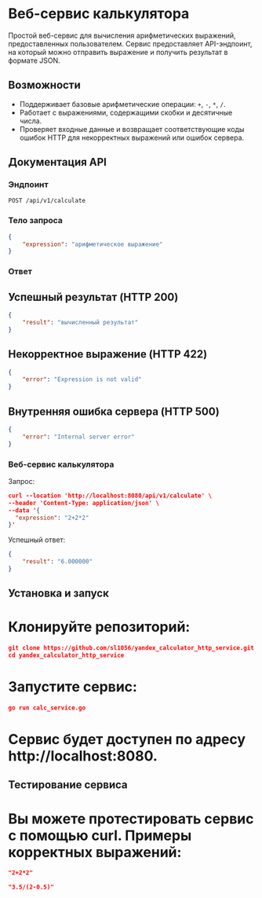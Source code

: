 # Веб-сервис калькулятора

Простой веб-сервис для вычисления арифметических выражений, предоставленных пользователем. Сервис предоставляет API-эндпоинт, на который можно отправить выражение и получить результат в формате JSON.

## Возможности

- Поддерживает базовые арифметические операции: `+`, `-`, `*`, `/`.
- Работает с выражениями, содержащими скобки и десятичные числа.
- Проверяет входные данные и возвращает соответствующие коды ошибок HTTP для некорректных выражений или ошибок сервера.

## Документация API

### Эндпоинт

`POST /api/v1/calculate`

### Тело запроса

```json
{
    "expression": "арифметическое выражение"
}
```

### Ответ
## Успешный результат (HTTP 200)
``` json
{
    "result": "вычисленный результат"
}
```
## Некорректное выражение (HTTP 422)
``` json
{
    "error": "Expression is not valid"
}
```
## Внутренняя ошибка сервера (HTTP 500)
``` json
{
    "error": "Internal server error"
}
```

### Веб-сервис калькулятора
Запрос:
```json
curl --location 'http://localhost:8080/api/v1/calculate' \
--header 'Content-Type: application/json' \
--data '{
  "expression": "2+2*2"
}'
```
Успешный ответ:
```json
{
    "result": "6.000000"
}
```

## Установка и запуск
# Клонируйте репозиторий:

```json
git clone https://github.com/sl1056/yandex_calculator_http_service.git
cd yandex_calculator_http_service
```


# Запустите сервис:

```json
go run calc_service.go
```

# Сервис будет доступен по адресу http://localhost:8080.

## Тестирование сервиса
# Вы можете протестировать сервис с помощью curl. Примеры корректных выражений:
``` json
"2+2*2"

"3.5/(2-0.5)"

```

